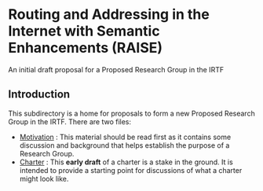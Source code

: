 # Routing and Addressing in the Internet with Semantic Enhancements (RAISE)
An initial draft proposal for a Proposed Research Group in the IRTF

## Introduction
This subdirectory is a home for proposals to form a new Proposed Research Group in the IRTF.
There are two files:
* [Motivation](https://github.com/danielkinguk/sarah/blob/main/RAISE/motivation.md) : This material should be read first as it contains some discussion and background that helps establish the purpose of a Research Group.
* [Charter](https://github.com/danielkinguk/sarah/blob/main/RAISE/charter.md) : This **early draft** of a charter is a stake in the ground. It is intended to provide a starting point for discussions of what a charter might look like.
